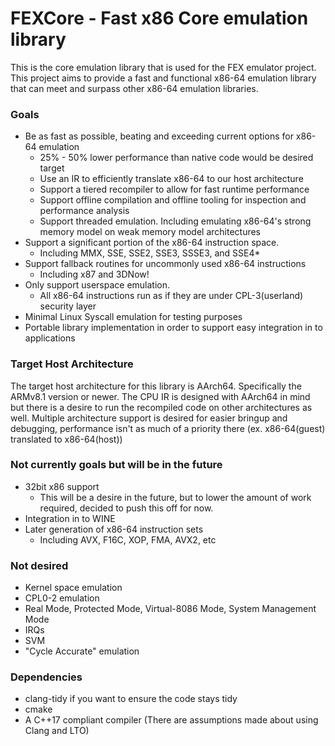 # FEXCore - Fast x86 Core emulation library
This is the core emulation library that is used for the FEX emulator project.
This project aims to provide a fast and functional x86-64 emulation library that can meet and surpass other x86-64 emulation libraries.
### Goals
* Be as fast as possible, beating and exceeding current options for x86-64 emulation
  * 25% - 50% lower performance than native code would be desired target
  * Use an IR to efficiently translate x86-64 to our host architecture
  * Support a tiered recompiler to allow for fast runtime performance
  * Support offline compilation and offline tooling for inspection and performance analysis
  * Support threaded emulation. Including emulating x86-64's strong memory model on weak memory model architectures
* Support a significant portion of the x86-64 instruction space.
  * Including MMX, SSE, SSE2, SSE3, SSSE3, and SSE4*
* Support fallback routines for uncommonly used x86-64 instructions
  * Including x87 and 3DNow!
* Only support userspace emulation.
  * All x86-64 instructions run as if they are under CPL-3(userland) security layer
* Minimal Linux Syscall emulation for testing purposes
* Portable library implementation in order to support easy integration in to applications
### Target Host Architecture
The target host architecture for this library is AArch64. Specifically the ARMv8.1 version or newer.
The CPU IR is designed with AArch64 in mind but there is a desire to run the recompiled code on other architectures as well.
Multiple architecture support is desired for easier bringup and debugging, performance isn't as much of a priority there (ex. x86-64(guest) translated to x86-64(host))
### Not currently goals but will be in the future
* 32bit x86 support
  * This will be a desire in the future, but to lower the amount of work required, decided to push this off for now.
* Integration in to WINE
* Later generation of x86-64 instruction sets
  * Including AVX, F16C, XOP, FMA, AVX2, etc
### Not desired
* Kernel space emulation
* CPL0-2 emulation
* Real Mode, Protected Mode, Virtual-8086 Mode, System Management Mode
* IRQs
* SVM
* "Cycle Accurate" emulation
### Dependencies
 * clang-tidy if you want to ensure the code stays tidy
 * cmake
 * A C++17 compliant compiler (There are assumptions made about using Clang and LTO)
